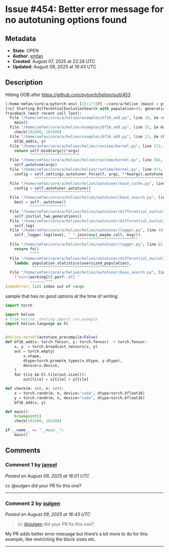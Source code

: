 # Issue #454: Better error message for no autotuning options found

## Metadata
- **State**: OPEN
- **Author**: [xmfan](https://github.com/xmfan)
- **Created**: August 07, 2025 at 22:28 UTC
- **Updated**: August 09, 2025 at 16:43 UTC

## Description

Hitting OOB after https://github.com/pytorch/helion/pull/453

```python
(/home/xmfan/core/a/pytorch-env) [15:17:07] ~/core/a/helion (main) > python examples/bf16_add.py 
[0s] Starting DifferentialEvolutionSearch with population=40, generations=20, crossover_rate=0.8
Traceback (most recent call last):
  File "/home/xmfan/core/a/helion/examples/bf16_add.py", line 28, in <module>
    main()
  File "/home/xmfan/core/a/helion/examples/bf16_add.py", line 25, in main
    check(102400, 102400)
  File "/home/xmfan/core/a/helion/examples/bf16_add.py", line 22, in check
    bf16_add(x, y)
  File "/home/xmfan/core/a/helion/helion/runtime/kernel.py", line 272, in __call__
    return self.bind(args)(*args)
           ^^^^^^^^^^^^^^^^^^^^^^
  File "/home/xmfan/core/a/helion/helion/runtime/kernel.py", line 581, in __call__
    self.autotune(args)
  File "/home/xmfan/core/a/helion/helion/runtime/kernel.py", line 473, in autotune
    config = self.settings.autotuner_fn(self, args, **kwargs).autotune()
             ^^^^^^^^^^^^^^^^^^^^^^^^^^^^^^^^^^^^^^^^^^^^^^^^^^^^^^^^^^^
  File "/home/xmfan/core/a/helion/helion/autotuner/base_cache.py", line 165, in autotune
    config = self.autotuner.autotune()
             ^^^^^^^^^^^^^^^^^^^^^^^^^
  File "/home/xmfan/core/a/helion/helion/autotuner/base_search.py", line 244, in autotune
    best = self._autotune()
           ^^^^^^^^^^^^^^^^
  File "/home/xmfan/core/a/helion/helion/autotuner/differential_evolution.py", line 97, in _autotune
    self.initial_two_generations()
  File "/home/xmfan/core/a/helion/helion/autotuner/differential_evolution.py", line 64, in initial_two_generations
    self.log(
  File "/home/xmfan/core/a/helion/helion/autotuner/logger.py", line 49, in __call__
    self._logger.log(level, " ".join(map(_maybe_call, msg)))
                            ^^^^^^^^^^^^^^^^^^^^^^^^^^^^^^^
  File "/home/xmfan/core/a/helion/helion/autotuner/logger.py", line 82, in _maybe_call
    return fn()
           ^^^^
  File "/home/xmfan/core/a/helion/helion/autotuner/differential_evolution.py", line 66, in <lambda>
    lambda: population_statistics(oversized_population),
            ^^^^^^^^^^^^^^^^^^^^^^^^^^^^^^^^^^^^^^^^^^^
  File "/home/xmfan/core/a/helion/helion/autotuner/base_search.py", line 391, in population_statistics
    f"min={working[0].perf:.4f} "
           ~~~~~~~^^^
IndexError: list index out of range
```

sample that has no good options at the time of writing:
```python
import torch

import helion
# from helion._testing import run_example
import helion.language as hl


@helion.kernel(autotune_precompile=False)
def bf16_add(x: torch.Tensor, y: torch.Tensor) -> torch.Tensor:
    x, y  = torch.broadcast_tensors(x, y)
    out = torch.empty(
        x.shape,
        dtype=torch.promote_types(x.dtype, y.dtype),
        device=x.device,
    )
    for tile in hl.tile(out.size()):
        out[tile] = x[tile] + y[tile]

def check(m: int, n: int):
    x = torch.randn(m, n, device="cuda", dtype=torch.bfloat16)
    y = torch.randn(m, n, device="cuda", dtype=torch.bfloat16)
    bf16_add(x, y)

def main():
    breakpoint()
    check(102400, 102400)

if __name__ == "__main__":
    main()
```

## Comments

### Comment 1 by [jansel](https://github.com/jansel)
*Posted on August 09, 2025 at 16:01 UTC*

cc @oulgen did your PR fix this one?

---

### Comment 2 by [oulgen](https://github.com/oulgen)
*Posted on August 09, 2025 at 16:43 UTC*

> cc [@oulgen](https://github.com/oulgen) did your PR fix this one?

My PR adds better error message but there’s a bit more to do for this example, like restricting the block sizes etc.

---
